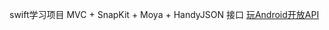 swift学习项目 MVC + SnapKit + Moya + HandyJSON
 接口 [玩Android开放API]( https://www.wanandroid.com/blog/show/2)
